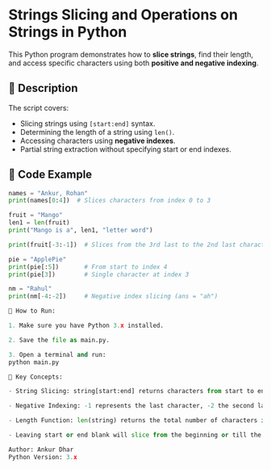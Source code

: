 # Strings Slicing and Operations on Strings in Python

This Python program demonstrates how to **slice strings**, find their length, and access specific characters using both **positive and negative indexing**.

## 📜 Description
The script covers:
- Slicing strings using `[start:end]` syntax.
- Determining the length of a string using `len()`.
- Accessing characters using **negative indexes**.
- Partial string extraction without specifying start or end indexes.

## 🧩 Code Example
```python
names = "Ankur, Rohan"
print(names[0:4])  # Slices characters from index 0 to 3

fruit = "Mango"
len1 = len(fruit)
print("Mango is a", len1, "letter word")

print(fruit[-3:-1])  # Slices from the 3rd last to the 2nd last character

pie = "ApplePie"
print(pie[:5])       # From start to index 4
print(pie[3])        # Single character at index 3

nm = "Rahul"
print(nm[-4:-2])     # Negative index slicing (ans = "ah")

🚀 How to Run:

1. Make sure you have Python 3.x installed.

2. Save the file as main.py.

3. Open a terminal and run:
python main.py

📌 Key Concepts:

- String Slicing: string[start:end] returns characters from start to end-1.

- Negative Indexing: -1 represents the last character, -2 the second last, and so on.

- Length Function: len(string) returns the total number of characters in the string.

- Leaving start or end blank will slice from the beginning or till the end respectively.

Author: Ankur Dhar
Python Version: 3.x